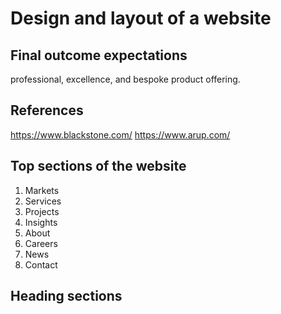 # Design and layout of a website
## Final outcome expectations
professional, excellence, and bespoke product offering.
## References
https://www.blackstone.com/
https://www.arup.com/
## Top sections of the website
1. Markets
2. Services
3. Projects
4. Insights
5. About
6. Careers
7. News
8. Contact
## Heading sections
